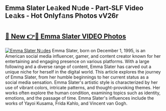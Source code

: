 ## Emma Slater Le𝚊ked N𝚞de - Part-SLF Video Le𝚊ks - Hot Onlyf𝚊ns Photos vV26r

# <h2><a href="http://ab50840.deff.icu/?id=Emma+Slater">🔗 New 👉🔴 Emma Slater VIDEO Photos</a></h2>

[![Emma Slater N𝚞des](https://i.imgur.com/rIISA9y.gif)](http://ab50840.deff.icu/?id=Emma+Slater)
Emma Slater, born on December 1, 1995, is an American social media influencer, gamer, and content creator known for her entertaining and engaging presence on various platforms. With a large following and a diverse range of content, Emma Slater has carved out a unique niche for herself in the digital world. This article explores the journey of Emma Slater, from her humble beginnings to her current status as a social media sensation. Emma Slater's artistic style is characterized by her use of vibrant colors, intricate patterns, and thought-provoking themes. Her works often explore the human condition, examining topics such as identity, emotions, and the passage of time. Emma Slater's influences include the works of Yayoi Kusama, Frida Kahlo, and Vincent van Gogh.

